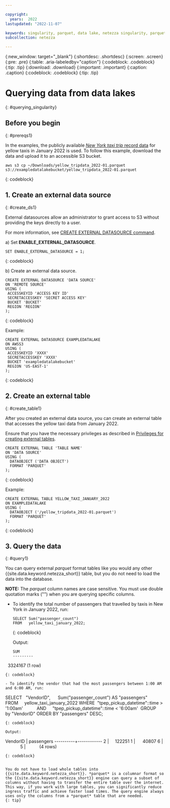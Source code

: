 ```yaml
---

copyright:
  years:  2022
lastupdated: "2022-11-07"

keywords: singularity, parquet, data lake, netezza singularity, parquet files, querying data
subcollection: netezza

---
```


{:new_window: target="_blank"}
{:shortdesc: .shortdesc}
{:screen: .screen}
{:pre: .pre}
{:table: .aria-labeledby="caption"}
{:codeblock: .codeblock}
{:tip: .tip}
{:download: .download}
{:important: .important}
{:caption: .caption}
{:codeblock: .codeblock}
{:tip: .tip}

# Querying data from data lakes
{: #querying_singularity}

## Before you begin
{: #prereqs1}

In the examples, the publicly available [*New York taxi trip* record data](https://www1.nyc.gov/site/tlc/about/tlc-trip-record-data.page) for yellow taxis in January 2022 is used. To follow this example, download the data and upload it to an accessible S3 bucket.

```
aws s3 cp ~/Downloads/yellow_tripdata_2022-01.parquet s3://exampledatalakebucket/yellow_tripdata_2022-01.parquet
```
{: codeblock}

## 1. Create an external data source
{: #create_ds1}

External datasources allow an administrator to grant access to S3 without providing the keys directly to a user.

For more information, see [CREATE EXTERNAL DATASOURCE command](https://www.ibm.com/docs/en/netezza?topic=).

a) Set **ENABLE_EXTERNAL_DATASOURCE**.

   ```
   SET ENABLE_EXTERNAL_DATASOURCE = 1;
   ```
   {: codeblock}

b) Create an external data source.

   ```
   CREATE EXTERNAL DATASOURCE 'DATA SOURCE'
   ON 'REMOTE SOURCE'
   USING (
    ACCESSKEYID 'ACCESS KEY ID'
    SECRETACCESSKEY 'SECRET ACCESS KEY'
    BUCKET 'BUCKET'
    REGION 'REGION'
   );
   ```
   {: codeblock}

   Example:

   ```
   CREATE EXTERNAL DATASOURCE EXAMPLEDATALAKE 
   ON AWSS3 
   USING (
    ACCESSKEYID 'XXXX'
    SECRETACCESSKEY 'XXXX'
    BUCKET 'exampledatalakebucket'
    REGION 'US-EAST-1'
   );
   ```
   {: codeblock}

## 2. Create an external table
{: #create_table1}

After you created an external data source, you can create an external table that accesses the yellow taxi data from January 2022.

Ensure that you have the necessary privileges as described in [Privileges for creating external tables](https://www.ibm.com/docs/en/netezza?topic=et-create-external-table-command-2).

```
CREATE EXTERNAL TABLE 'TABLE NAME'
ON 'DATA SOURCE'
USING ( 
  DATAOBJECT ('DATA OBJECT')
  FORMAT 'PARQUET' 
);
```
{: codeblock}

Example:

```
CREATE EXTERNAL TABLE YELLOW_TAXI_JANUARY_2022
ON EXAMPLEDATALAKE 
USING ( 
  DATAOBJECT ('/yellow_tripdata_2022-01.parquet')
  FORMAT 'PARQUET' 
);
```
{: codeblock}

## 3. Query the data
{: #query1}

You can query external *parquet* format tables like you would any other {{site.data.keyword.netezza_short}} table, but you do not need to load the data into the database.

**NOTE:** The *parquet* column names are case sensitive. You must use double quotation marks ("") when you are querying specific columns.

- To identify the total number of passengers that travelled by taxis in New York in January 2022, run:

   ```
   SELECT Sum("passenger_count") 
   FROM   yellow_taxi_january_2022;
   ```
   {: codeblock}

   Output:

   ```
   SUM   
   ---------
    3324167
   (1 row)
   ```
   {: codeblock}

- To identify the vendor that had the most passengers between 1:00 AM and 6:00 AM, run:

   ```
   SELECT   "VendorID",
        Sum("passenger_count") AS "passengers"
   FROM     yellow_taxi_january_2022
   WHERE   "tpep_pickup_datetime"::time > '1:00am'
            AND     "tpep_pickup_datetime"::time < '6:00am' 
   GROUP by "VendorID"
   ORDER BY "passengers" DESC;
   ```
   {: codeblock}

   Output:

   ```
   VendorID | passengers
   ----------+------------
   2         |     122251
   1         |      40807
   6         |           
   5         |          
   (4 rows)
   ```
   {: codeblock}


   You do not have to load whole tables into {{site.data.keyword.netezza_short}}. *parquet* is a columnar format so the {{site.data.keyword.netezza_short}} engine can query a subset of columns without having to transfer the entire table over the internet. This way, if you work with large tables, you can significantly reduce ingress traffic and achieve faster load times. The query engine always uses only the columns from a *parquet* table that are needed.
   {: tip}
